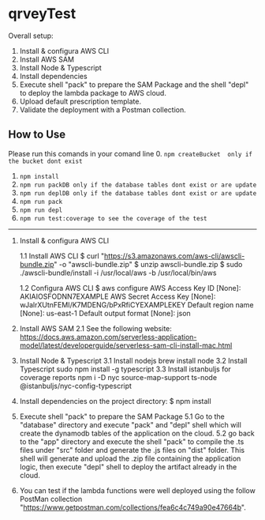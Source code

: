 # qrveyTest

Overall setup:

1. Install & configura AWS CLI
2. Install AWS SAM
3. Install Node & Typescript
4. Install dependencies
5. Execute shell "pack" to prepare the SAM Package and the shell "depl" to deploy the lambda package to AWS cloud.
6. Upload default prescription template.
7. Validate the deployment with a Postman collection.

## How to Use
Please run this comands in your comand line
0. ``npm createBucket  only if the bucket dont exist``
1. ``npm install``
2. ``npm run packDB only if the database tables dont exist or are update``
3. ``npm run deplDB only if the database tables dont exist or are update``
4. ``npm run pack`` 
5. ``npm run depl``
6. ``npm run test:coverage to see the coverage of the test``
---
1. Install & configura AWS CLI

    1.1 Install AWS CLI
    $ curl "https://s3.amazonaws.com/aws-cli/awscli-bundle.zip" -o "awscli-bundle.zip"
    $ unzip awscli-bundle.zip
    $ sudo ./awscli-bundle/install -i /usr/local/aws -b /usr/local/bin/aws

    1.2 Configura AWS CLI
    $ aws configure
    AWS Access Key ID [None]: AKIAIOSFODNN7EXAMPLE
    AWS Secret Access Key [None]: wJalrXUtnFEMI/K7MDENG/bPxRfiCYEXAMPLEKEY
    Default region name [None]: us-east-1
    Default output format [None]: json

2. Install AWS SAM
    2.1 See the following website:
    https://docs.aws.amazon.com/serverless-application-model/latest/developerguide/serverless-sam-cli-install-mac.html

3. Install Node & Typescript
    3.1 Install nodejs
        brew install node 
    3.2 Install Typescript
        sudo npm install -g typescript
    3.3 Install istanbuljs for coverage reports
        npm i -D nyc source-map-support ts-node @istanbuljs/nyc-config-typescript    

4. Install dependencies
    on the project directory:
    $ npm install

5. Execute shell "pack" to prepare the SAM Package
    5.1 Go to the "database" directory and execute "pack" and "depl" shell which will create the dynamodb tables of the application on the cloud.
    5.2 go back to the "app" directory and execute the shell "pack" to compile the .ts files under "src" folder and generate the .js files on "dist" folder. This shell will generate and upload the .zip file containing the application logic, then execute "depl" shell to deploy the artifact already in the cloud.


6. You can test if the lambda functions were well deployed using the follow PostMan collection "https://www.getpostman.com/collections/fea6c4c749a90e47664b".